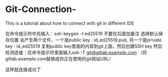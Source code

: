 # Git-Connection-
This is a tutorial about how to connect with git in different IDE

在命令提示符中先输入：ssh-keygen -t ed25519
不要在后面加备注
选择默认保存位置
会产生两个文件，一个是public key : id_ed25519.pub, 另一个是private key : id_ed25519
复制public key里面的内容到git上面，然后创建SSH key
然后检测连接：在命令提示符里面输入ssh -T git@gitlab.example.com （将gitlab.example.com替换成你正在使用的git网站URL）

这样就连接成功了
